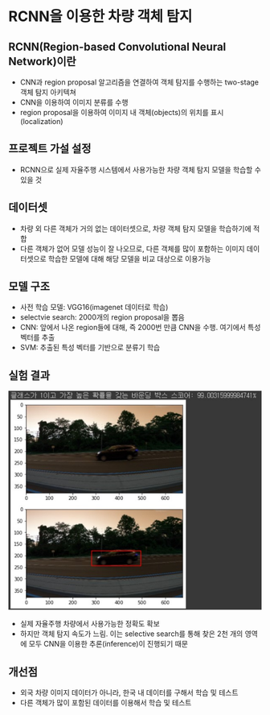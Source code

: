 # RCNN을 이용한 차량 객체 탐지

## RCNN(Region-based Convolutional Neural Network)이란
* CNN과 region proposal 알고리즘을 연결하여 객체 탐지를 수행하는 two-stage 객체 탐지 아키텍쳐
* CNN을 이용하여 이미지 분류를 수행
* region proposal을 이용하여 이미지 내 객체(objects)의 위치를 표시(localization)  


## 프로젝트 가설 설정
* RCNN으로 실제 자율주행 시스템에서 사용가능한 차량 객체 탐지 모델을 학습할 수 있을 것
### 


## 데이터셋
* 차량 외 다른 객체가 거의 없는 데이터셋으로, 차량 객체 탐지 모델을 학습하기에 적합
* 다른 객체가 없어 모델 성능이 잘 나오므로, 다른 객체를 많이 포함하는 이미지 데이터셋으로 학습한 모델에 대해 해당 모델을 비교 대상으로 이용가능
### 


## 모델 구조
* 사전 학습 모델: VGG16(imagenet 데이터로 학습)
* selectvie search: 2000개의 region proposal을 뽑음
* CNN: 앞에서 나온 region들에 대해, 즉 2000번 만큼 CNN을 수행. 여기에서 특성 벡터를 추출
* SVM: 추출된 특성 벡터를 기반으로 분류기 학습
###


## 실험 결과
![Alt text](result.jpg)
* 실제 자율주행 차량에서 사용가능한 정확도 확보
* 하지만 객체 탐지 속도가 느림. 이는 selective search를 통해 찾은 2천 개의 영역에 모두 CNN을 이용한 추론(inference)이 진행되기 때문

## 개선점
* 외국 차량 이미지 데이터가 아니라, 한국 내 데이터를 구해서 학습 및 테스트
* 다른 객체가 많이 포함된 데이터를 이용해서 학습 및 테스트
